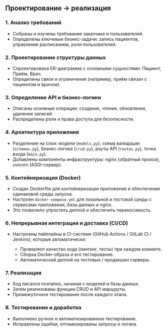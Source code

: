 
## Проектирование → реализация

### 1. Анализ требований

* Собраны и изучены требования заказчика и пользователей.
* Определены ключевые бизнес-задачи: запись пациентов, управление расписанием, роли пользователей.

### 2. Проектирование структуры данных

* Спроектирована ER-диаграмма с основными сущностями: Пациент, Приём, Врач.
* Определены связи и ограничения (например, приём связан с пациентом и врачом).

### 3. Определение API и бизнес-логики

* Описаны основные операции: создание, чтение, обновление, удаление записей.
* Распределены роли и права доступа для безопасности.

### 4. Архитектура приложения

* Разделение на слои: модели (`models.py`), схема валидации (`schemas.py`), бизнес-логика (`crud.py`), роуты API (`routes.py`), точка входа (`main.py`).
* Добавлены компоненты инфраструктуры: nginx (обратный прокси), uvicorn (ASGI-сервер).

### 5. Контейнеризация (Docker)

* Создан Dockerfile для контейнеризации приложения и обеспечения одинаковой среды запуска.
* Настроен `docker-compose.yml` для локальной и тестовой среды с сервисами приложения, базы данных и nginx.
* Это позволило упростить деплой и обеспечить переносимость.

### 6. Непрерывная интеграция и доставка (CI/CD)

* Настроены пайплайны в CI-системе (GitHub Actions / GitLab CI / Jenkins), которые автоматически:

  * Проверяют качество кода (линтинг, тесты) при каждом коммите.
  * Сборка Docker-образа и его тестирование.
  * Автоматический деплой на тестовые / продакшен серверы.

### 7. Реализация

* Код писался поэтапно, начиная с моделей и базы данных.
* Затем реализованы функции CRUD и API маршруты.
* Промежуточное тестирование после каждого этапа.

### 8. Тестирование и доработка

* Выполнено ручное и автоматизированное тестирование.
* Исправлены ошибки, оптимизированы запросы и логика.

